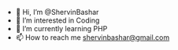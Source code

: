 - 👋 Hi, I’m @ShervinBashar
- 👀 I’m interested in Coding
- 🌱 I’m currently learning PHP
- 📫 How to reach me shervinbashar@gmail.com

<!---
ShervinBashar/ShervinBashar is a ✨ special ✨ repository because its `README.md` (this file) appears on your GitHub profile.
You can click the Preview link to take a look at your changes.
--->

